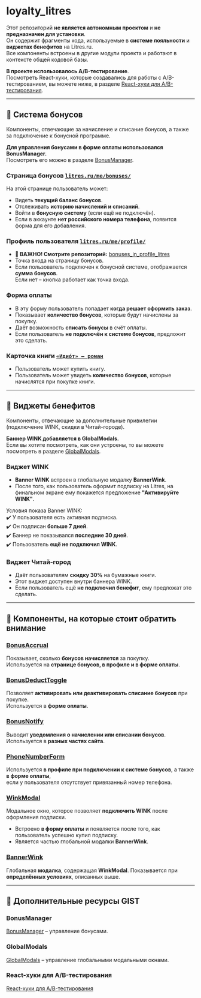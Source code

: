 # loyalty_litres

Этот репозиторий **не является автономным проектом** и **не предназначен для установки**.  
Он содержит фрагменты кода, используемые в **системе лояльности** и **виджетах бенефитов** на Litres.ru.  
Все компоненты встроены в другие модули проекта и работают в контексте общей кодовой базы.

**В проекте использовалось A/B-тестирование**.  
Посмотреть React-хуки, которые создавались для работы с A/B-тестированием, вы можете ниже, в разделе [React-хуки для A/B-тестирования](#react-хуки-для-ab-тестирования).

---

## 📌 Система бонусов

Компоненты, отвечающие за начисление и списание бонусов, а также за подключение к бонусной программе.

**Для управления бонусами в форме оплаты использовался BonusManager.**  
Посмотреть его можно в разделе [BonusManager](#bonusmanager).

### **Страница бонусов** [`litres.ru/me/bonuses/`](https://www.litres.ru/me/bonuses/)
На этой странице пользователь может:
- Видеть **текущий баланс бонусов**.
- Отслеживать **историю начислений и списаний**.
- Войти в **бонусную систему** (если ещё не подключён).
- Если в аккаунте **нет российского номера телефона**, появится форма для его добавления.

### **Профиль пользователя** [`litres.ru/me/profile/`](https://www.litres.ru/me/profile/)
- **🔹 ВАЖНО! Смотрите репозиторий:** [bonuses_in_profile_litres](https://github.com/Victorio47/bonuses_in_profile_litres)
- Точка входа на страницу бонусов.
- Если пользователь подключен к бонусной системе, отображается **сумма бонусов**.  
  Если нет – кнопка работает как точка входа.

### **Форма оплаты**
- В эту форму пользователь попадает **когда решает оформить заказ**.
- Показывает **количество бонусов**, которые будут начислены за покупку.
- Даёт возможность **списать бонусы** в счёт оплаты.
- Если пользователь **не подключён к системе бонусов**, предложит это сделать.

### **Карточка книги** [`«Идио́т» — роман`](https://www.litres.ru/book/fedor-dostoevskiy/idiot-64406116/)
- Пользователь может купить книгу.
- Пользователь может увидеть **количество бонусов**, которые начислятся при покупке книги.

---

## 📌 Виджеты бенефитов

Компоненты, отвечающие за дополнительные привилегии (подключение WINK, скидки в Читай-городе).

**Баннер WINK добавляется в GlobalModals.**  
Если вы хотите посмотреть, как они устроены, то вы можете посмотреть в разделе [GlobalModals](#globalmodals).

### **Виджет WINK**
- **Banner WINK** встроен в глобальную модалку **BannerWink**.
- После того, как пользователь оформит подписку на Litres, на финальном экране ему покажется предложение **"Активируйте WINK"**.

Условия показа Banner WINK:  
✔️ У пользователя есть активная подписка.  
✔️ Он подписан **больше 7 дней**.  
✔️ Баннер не показывался **последние 30 дней**.  
✔️ Пользователь **ещё не подключил WINK**.

### **Виджет Читай-город**
- Даёт пользователям **скидку 30%** на бумажные книги.
- Этот виджет доступен внутри баннера WINK.
- Если пользователь ещё **не подключил бенефит**, ему предложат это сделать.

---

## 🔹 Компоненты, на которые стоит обратить внимание

### **[BonusAccrual](https://gist.github.com/GusevViktor/97f6d4a47fc791578699252e621d2d04)**
Показывает, сколько **бонусов начисляется** за покупку.  
Используется на **странице бонусов, в профиле и в форме оплаты**.

### **[BonusDeductToggle](https://gist.github.com/GusevViktor/b8588e1ec1571e08c2fb65327da475db)**
Позволяет **активировать или деактивировать списание бонусов** при покупке.  
Используется в **форме оплаты**.

### **[BonusNotify](https://gist.github.com/GusevViktor/834427bc835e8a1cd45218670ff25d0f)**
Выводит **уведомления о начислении или списании бонусов**.  
Используется в **разных частях сайта**.

### **[PhoneNumberForm](https://gist.github.com/GusevViktor/834427bc835e8a1cd45218670ff25d0f)**
Используется **в профиле при подключении к системе бонусов**, а также **в форме оплаты**,  
если у пользователя отсутствует привязанный номер телефона.

### **[WinkModal](https://gist.github.com/GusevViktor/834427bc835e8a1cd45218670ff25d0f)**
Модальное окно, которое позволяет **подключить WINK** после оформления подписки.
- Встроено **в форму оплаты** и появляется после того, как пользователь успешно купил подписку.
- Является частью глобальной модалки **BannerWink**.

### **[BannerWink](https://gist.github.com/GusevViktor/834427bc835e8a1cd45218670ff25d0f)**
Глобальная **модалка**, содержащая **WinkModal**.
Показывается при **определённых условиях**, описанных выше.

---

## 📂 **Дополнительные ресурсы GIST**

### **BonusManager**
[BonusManager](https://gist.github.com/Victorio47/6745d3d944b4a750e83e8d0e3c3d57d8) – управление бонусами.

### **GlobalModals**
[GlobalModals](https://gist.github.com/Victorio47/c119704a7881946e4fdb8a767fb19501) – управление глобальными модальными окнами.

### **React-хуки для A/B-тестирования**
[React-хуки для A/B-тестирования](https://gist.github.com/Victorio47/9a49b76f459cbd80630f50efc7ff71fa)
 